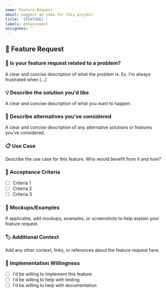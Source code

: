 ```yaml
---
name: Feature Request
about: Suggest an idea for this project
title: '[FEATURE] '
labels: enhancement
assignees: ''
---
```


## 🚀 Feature Request

### 🤔 Is your feature request related to a problem?

A clear and concise description of what the problem is. Ex. I'm always frustrated when [...]

### 💡 Describe the solution you'd like

A clear and concise description of what you want to happen.

### 🔄 Describe alternatives you've considered

A clear and concise description of any alternative solutions or features you've considered.

### 📋 Use Case

Describe the use case for this feature. Who would benefit from it and how?

### 🎯 Acceptance Criteria

- [ ] Criteria 1
- [ ] Criteria 2
- [ ] Criteria 3

### 📸 Mockups/Examples

If applicable, add mockups, examples, or screenshots to help explain your feature request.

### 🏷️ Additional Context

Add any other context, links, or references about the feature request here.

### 💪 Implementation Willingness

- [ ] I'd be willing to implement this feature
- [ ] I'd be willing to help with testing
- [ ] I'd be willing to help with documentation

